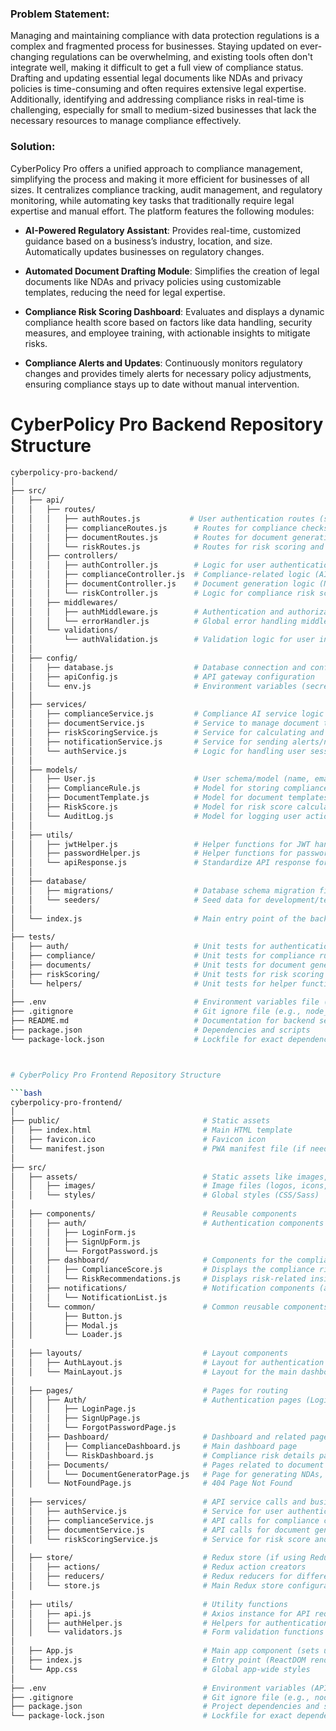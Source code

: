 ### Problem Statement:
Managing and maintaining compliance with data protection regulations is a complex and fragmented process for businesses. Staying updated on ever-changing regulations can be overwhelming, and existing tools often don't integrate well, making it difficult to get a full view of compliance status. Drafting and updating essential legal documents like NDAs and privacy policies is time-consuming and often requires extensive legal expertise. Additionally, identifying and addressing compliance risks in real-time is challenging, especially for small to medium-sized businesses that lack the necessary resources to manage compliance effectively.

### Solution:
CyberPolicy Pro offers a unified approach to compliance management, simplifying the process and making it more efficient for businesses of all sizes. It centralizes compliance tracking, audit management, and regulatory monitoring, while automating key tasks that traditionally require legal expertise and manual effort. The platform features the following modules:

- **AI-Powered Regulatory Assistant**: Provides real-time, customized guidance based on a business’s industry, location, and size. Automatically updates businesses on regulatory changes.
  
- **Automated Document Drafting Module**: Simplifies the creation of legal documents like NDAs and privacy policies using customizable templates, reducing the need for legal expertise.

- **Compliance Risk Scoring Dashboard**: Evaluates and displays a dynamic compliance health score based on factors like data handling, security measures, and employee training, with actionable insights to mitigate risks.

- **Compliance Alerts and Updates**: Continuously monitors regulatory changes and provides timely alerts for necessary policy adjustments, ensuring compliance stays up to date without manual intervention.


# CyberPolicy Pro Backend Repository Structure

```bash
cyberpolicy-pro-backend/
│
├── src/
│   ├── api/
│   │   ├── routes/
│   │   │   ├── authRoutes.js           # User authentication routes (sign-up, login)
│   │   │   ├── complianceRoutes.js      # Routes for compliance checks and updates
│   │   │   ├── documentRoutes.js        # Routes for document generation requests
│   │   │   └── riskRoutes.js            # Routes for risk scoring and recommendations
│   │   ├── controllers/
│   │   │   ├── authController.js        # Logic for user authentication (login, JWT)
│   │   │   ├── complianceController.js  # Compliance-related logic (AI, regulatory rules)
│   │   │   ├── documentController.js    # Document generation logic (NDAs, policies)
│   │   │   └── riskController.js        # Logic for compliance risk scoring
│   │   ├── middlewares/
│   │   │   ├── authMiddleware.js        # Authentication and authorization checks
│   │   │   └── errorHandler.js          # Global error handling middleware
│   │   └── validations/
│   │       └── authValidation.js        # Validation logic for user input (sign-up, login)
│   │
│   ├── config/
│   │   ├── database.js                  # Database connection and configuration
│   │   ├── apiConfig.js                 # API gateway configuration
│   │   └── env.js                       # Environment variables (secret keys, tokens)
│   │
│   ├── services/
│   │   ├── complianceService.js         # Compliance AI service logic and database queries
│   │   ├── documentService.js           # Service to manage document templates and generation
│   │   ├── riskScoringService.js        # Service for calculating and updating risk scores
│   │   ├── notificationService.js       # Service for sending alerts/notifications on compliance
│   │   └── authService.js               # Logic for handling user sessions and token management
│   │
│   ├── models/
│   │   ├── User.js                      # User schema/model (name, email, password, etc.)
│   │   ├── ComplianceRule.js            # Model for storing compliance rules
│   │   ├── DocumentTemplate.js          # Model for document templates (NDA, policies)
│   │   ├── RiskScore.js                 # Model for risk score calculation and updates
│   │   └── AuditLog.js                  # Model for logging user actions and audit events
│   │
│   ├── utils/
│   │   ├── jwtHelper.js                 # Helper functions for JWT handling
│   │   ├── passwordHelper.js            # Helper functions for password hashing, etc.
│   │   └── apiResponse.js               # Standardize API response formats (success, errors)
│   │
│   ├── database/
│   │   ├── migrations/                  # Database schema migration files (if using ORM)
│   │   └── seeders/                     # Seed data for development/testing (sample users, rules)
│   │
│   └── index.js                         # Main entry point of the backend server (Express.js or similar)
│
├── tests/
│   ├── auth/                            # Unit tests for authentication logic
│   ├── compliance/                      # Unit tests for compliance rules engine
│   ├── documents/                       # Unit tests for document generation
│   ├── riskScoring/                     # Unit tests for risk scoring
│   └── helpers/                         # Unit tests for helper functions (JWT, passwords)
│
├── .env                                 # Environment variables file (API keys, DB credentials)
├── .gitignore                           # Git ignore file (e.g., node_modules, .env)
├── README.md                            # Documentation for backend setup and instructions
├── package.json                         # Dependencies and scripts
└── package-lock.json                    # Lockfile for exact dependency versions



# CyberPolicy Pro Frontend Repository Structure

```bash
cyberpolicy-pro-frontend/
│
├── public/                                # Static assets
│   ├── index.html                         # Main HTML template
│   ├── favicon.ico                        # Favicon icon
│   └── manifest.json                      # PWA manifest file (if needed)
│
├── src/
│   ├── assets/                            # Static assets like images, fonts, etc.
│   │   ├── images/                        # Image files (logos, icons, etc.)
│   │   └── styles/                        # Global styles (CSS/Sass)
│
│   ├── components/                        # Reusable components
│   │   ├── auth/                          # Authentication components (login, sign-up)
│   │   │   ├── LoginForm.js
│   │   │   ├── SignUpForm.js
│   │   │   └── ForgotPassword.js
│   │   ├── dashboard/                     # Components for the compliance dashboard
│   │   │   ├── ComplianceScore.js         # Displays the compliance risk score
│   │   │   └── RiskRecommendations.js     # Displays risk-related insights and recommendations
│   │   ├── notifications/                 # Notification components (alerts, updates)
│   │   │   └── NotificationList.js
│   │   └── common/                        # Common reusable components (buttons, modals)
│   │       ├── Button.js
│   │       ├── Modal.js
│   │       └── Loader.js
│
│   ├── layouts/                           # Layout components
│   │   ├── AuthLayout.js                  # Layout for authentication pages
│   │   └── MainLayout.js                  # Layout for the main dashboard
│
│   ├── pages/                             # Pages for routing
│   │   ├── Auth/                          # Authentication pages (Login, Register)
│   │   │   ├── LoginPage.js
│   │   │   ├── SignUpPage.js
│   │   │   └── ForgotPasswordPage.js
│   │   ├── Dashboard/                     # Dashboard and related pages
│   │   │   ├── ComplianceDashboard.js     # Main dashboard page
│   │   │   └── RiskDashboard.js           # Compliance risk details page
│   │   ├── Documents/                     # Pages related to document generation
│   │   │   └── DocumentGeneratorPage.js   # Page for generating NDAs, privacy policies
│   │   └── NotFoundPage.js                # 404 Page Not Found
│
│   ├── services/                          # API service calls and business logic
│   │   ├── authService.js                 # Service for user authentication
│   │   ├── complianceService.js           # API calls for compliance checks and updates
│   │   ├── documentService.js             # API calls for document generation
│   │   └── riskScoringService.js          # Service for risk score and insights
│
│   ├── store/                             # Redux store (if using Redux for state management)
│   │   ├── actions/                       # Redux action creators
│   │   ├── reducers/                      # Redux reducers for different features
│   │   └── store.js                       # Main Redux store configuration
│
│   ├── utils/                             # Utility functions
│   │   ├── api.js                         # Axios instance for API requests
│   │   ├── authHelper.js                  # Helpers for authentication handling (tokens, etc.)
│   │   └── validators.js                  # Form validation functions
│
│   ├── App.js                             # Main app component (sets up routes)
│   ├── index.js                           # Entry point (ReactDOM render)
│   └── App.css                            # Global app-wide styles
│
├── .env                                   # Environment variables (API keys, etc.)
├── .gitignore                             # Git ignore file (e.g., node_modules, .env)
├── package.json                           # Project dependencies and scripts
└── package-lock.json                      # Lockfile for exact dependency versions
